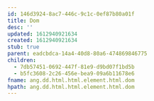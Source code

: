 ```yaml
---
id: 146d3924-8ac7-446c-9c1c-0ef87b80a01f
title: Dom
desc: ''
updated: 1612940921634
created: 1612940921634
stub: true
parent: eadcbdca-14a4-40d8-80a6-474869846775
children:
  - 7db57451-0692-447f-81e9-d9bd07f1bd5b
  - b5fc3608-2c26-456e-bea9-09a6b11678e6
fname: ang.dd.html.html.element.html.dom
hpath: ang.dd.html.html.element.html.dom
---
```



